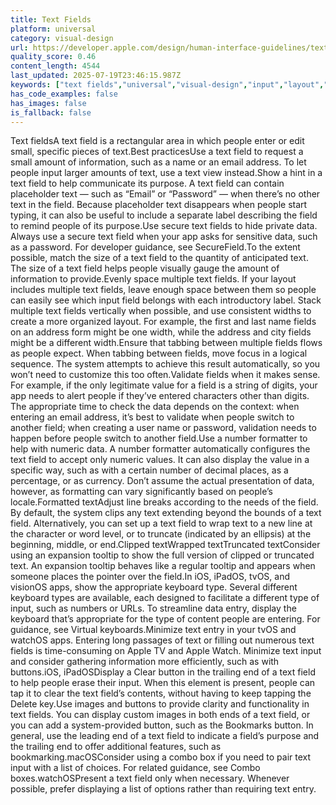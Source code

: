 ```yaml
---
title: Text Fields
platform: universal
category: visual-design
url: https://developer.apple.com/design/human-interface-guidelines/text-fields
quality_score: 0.46
content_length: 4544
last_updated: 2025-07-19T23:46:15.987Z
keywords: ["text fields","universal","visual-design","input","layout","system","presentation","buttons","images"]
has_code_examples: false
has_images: false
is_fallback: false
---
```


Text fieldsA text field is a rectangular area in which people enter or edit small, specific pieces of text.Best practicesUse a text field to request a small amount of information, such as a name or an email address. To let people input larger amounts of text, use a text view instead.Show a hint in a text field to help communicate its purpose. A text field can contain placeholder text — such as “Email” or “Password” — when there’s no other text in the field. Because placeholder text disappears when people start typing, it can also be useful to include a separate label describing the field to remind people of its purpose.Use secure text fields to hide private data. Always use a secure text field when your app asks for sensitive data, such as a password. For developer guidance, see SecureField.To the extent possible, match the size of a text field to the quantity of anticipated text. The size of a text field helps people visually gauge the amount of information to provide.Evenly space multiple text fields. If your layout includes multiple text fields, leave enough space between them so people can easily see which input field belongs with each introductory label. Stack multiple text fields vertically when possible, and use consistent widths to create a more organized layout. For example, the first and last name fields on an address form might be one width, while the address and city fields might be a different width.Ensure that tabbing between multiple fields flows as people expect. When tabbing between fields, move focus in a logical sequence. The system attempts to achieve this result automatically, so you won’t need to customize this too often.Validate fields when it makes sense. For example, if the only legitimate value for a field is a string of digits, your app needs to alert people if they’ve entered characters other than digits. The appropriate time to check the data depends on the context: when entering an email address, it’s best to validate when people switch to another field; when creating a user name or password, validation needs to happen before people switch to another field.Use a number formatter to help with numeric data. A number formatter automatically configures the text field to accept only numeric values. It can also display the value in a specific way, such as with a certain number of decimal places, as a percentage, or as currency. Don’t assume the actual presentation of data, however, as formatting can vary significantly based on people’s locale.Formatted textAdjust line breaks according to the needs of the field. By default, the system clips any text extending beyond the bounds of a text field. Alternatively, you can set up a text field to wrap text to a new line at the character or word level, or to truncate (indicated by an ellipsis) at the beginning, middle, or end.Clipped textWrapped textTruncated textConsider using an expansion tooltip to show the full version of clipped or truncated text. An expansion tooltip behaves like a regular tooltip and appears when someone places the pointer over the field.In iOS, iPadOS, tvOS, and visionOS apps, show the appropriate keyboard type. Several different keyboard types are available, each designed to facilitate a different type of input, such as numbers or URLs. To streamline data entry, display the keyboard that’s appropriate for the type of content people are entering. For guidance, see Virtual keyboards.Minimize text entry in your tvOS and watchOS apps. Entering long passages of text or filling out numerous text fields is time-consuming on Apple TV and Apple Watch. Minimize text input and consider gathering information more efficiently, such as with buttons.iOS, iPadOSDisplay a Clear button in the trailing end of a text field to help people erase their input. When this element is present, people can tap it to clear the text field’s contents, without having to keep tapping the Delete key.Use images and buttons to provide clarity and functionality in text fields. You can display custom images in both ends of a text field, or you can add a system-provided button, such as the Bookmarks button. In general, use the leading end of a text field to indicate a field’s purpose and the trailing end to offer additional features, such as bookmarking.macOSConsider using a combo box if you need to pair text input with a list of choices. For related guidance, see Combo boxes.watchOSPresent a text field only when necessary. Whenever possible, prefer displaying a list of options rather than requiring text entry.